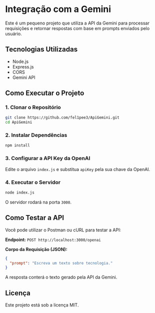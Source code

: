 # Integração com a Gemini

Este é um pequeno projeto que utiliza a API da Gemini para processar requisições e retornar respostas com base em prompts enviados pelo usuário.

## Tecnologias Utilizadas
- Node.js
- Express.js
- CORS
- Gemini API

## Como Executar o Projeto

### 1. Clonar o Repositório
```sh
git clone https://github.com/fel1pee3/ApiGemini.git
cd ApiGemini
```

### 2. Instalar Dependências
```sh
npm install
```

### 3. Configurar a API Key da OpenAI
Edite o arquivo `index.js` e substitua `apiKey` pela sua chave da OpenAI.

### 4. Executar o Servidor
```sh
node index.js
```
O servidor rodará na porta `3000`.

## Como Testar a API
Você pode utilizar o Postman ou cURL para testar a API:

**Endpoint:** `POST http://localhost:3000/openai`

**Corpo da Requisição (JSON):**
```json
{
  "prompt": "Escreva um texto sobre tecnologia."
}
```

A resposta conterá o texto gerado pela API da Gemini.

## Licença
Este projeto está sob a licença MIT.

